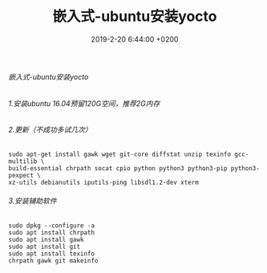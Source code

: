 ﻿---
layout: post
title:  "嵌入式-ubuntu安装yocto"
date:   2019-2-20 6:44:00 +0200
categories: 嵌入式
---

###### 嵌入式-ubuntu安装yocto      
###### 1.安装ubuntu 16.04预留120G空间，推荐2G内存  
###### 2.更新（不成功多试几次）
```
sudo apt-get install gawk wget git-core diffstat unzip texinfo gcc-multilib \
build-essential chrpath socat cpio python python3 python3-pip python3-pexpect \
xz-utils debianutils iputils-ping libsdl1.2-dev xterm
```
###### 3.安装辅助软件   
```
sudo dpkg --configure -a
sudo apt install chrpath
sudo apt install gawk
sudo apt install git
sudo apt install texinfo
chrpath gawk git makeinfo
```

